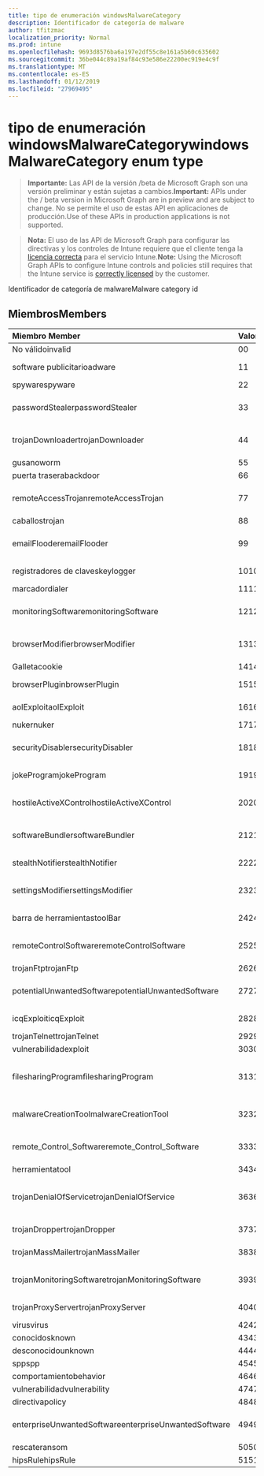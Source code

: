 ```yaml
---
title: tipo de enumeración windowsMalwareCategory
description: Identificador de categoría de malware
author: tfitzmac
localization_priority: Normal
ms.prod: intune
ms.openlocfilehash: 9693d8576ba6a197e2df55c8e161a5b60c635602
ms.sourcegitcommit: 36be044c89a19af84c93e586e22200ec919e4c9f
ms.translationtype: MT
ms.contentlocale: es-ES
ms.lasthandoff: 01/12/2019
ms.locfileid: "27969495"
---
```

# <a name="windowsmalwarecategory-enum-type"></a><span data-ttu-id="8e34c-103">tipo de enumeración windowsMalwareCategory</span><span class="sxs-lookup"><span data-stu-id="8e34c-103">windowsMalwareCategory enum type</span></span>

> <span data-ttu-id="8e34c-104">**Importante:** Las API de la versión /beta de Microsoft Graph son una versión preliminar y están sujetas a cambios.</span><span class="sxs-lookup"><span data-stu-id="8e34c-104">**Important:** APIs under the / beta version in Microsoft Graph are in preview and are subject to change.</span></span> <span data-ttu-id="8e34c-105">No se permite el uso de estas API en aplicaciones de producción.</span><span class="sxs-lookup"><span data-stu-id="8e34c-105">Use of these APIs in production applications is not supported.</span></span>

> <span data-ttu-id="8e34c-106">**Nota:** El uso de las API de Microsoft Graph para configurar las directivas y los controles de Intune requiere que el cliente tenga la [licencia correcta](https://go.microsoft.com/fwlink/?linkid=839381) para el servicio Intune.</span><span class="sxs-lookup"><span data-stu-id="8e34c-106">**Note:** Using the Microsoft Graph APIs to configure Intune controls and policies still requires that the Intune service is [correctly licensed](https://go.microsoft.com/fwlink/?linkid=839381) by the customer.</span></span>

<span data-ttu-id="8e34c-107">Identificador de categoría de malware</span><span class="sxs-lookup"><span data-stu-id="8e34c-107">Malware category id</span></span>
## <a name="members"></a><span data-ttu-id="8e34c-108">Miembros</span><span class="sxs-lookup"><span data-stu-id="8e34c-108">Members</span></span>
|<span data-ttu-id="8e34c-109">Miembro	</span><span class="sxs-lookup"><span data-stu-id="8e34c-109">Member</span></span>|<span data-ttu-id="8e34c-110">Valor</span><span class="sxs-lookup"><span data-stu-id="8e34c-110">Value</span></span>|<span data-ttu-id="8e34c-111">Descripción</span><span class="sxs-lookup"><span data-stu-id="8e34c-111">Description</span></span>|
|:---|:---|:---|
|<span data-ttu-id="8e34c-112">No válido</span><span class="sxs-lookup"><span data-stu-id="8e34c-112">invalid</span></span>|<span data-ttu-id="8e34c-113">0</span><span class="sxs-lookup"><span data-stu-id="8e34c-113">0</span></span>|<span data-ttu-id="8e34c-114">Invalid</span><span class="sxs-lookup"><span data-stu-id="8e34c-114">Invalid</span></span>|
|<span data-ttu-id="8e34c-115">software publicitario</span><span class="sxs-lookup"><span data-stu-id="8e34c-115">adware</span></span>|<span data-ttu-id="8e34c-116">1</span><span class="sxs-lookup"><span data-stu-id="8e34c-116">1</span></span>|<span data-ttu-id="8e34c-117">Software publicitario</span><span class="sxs-lookup"><span data-stu-id="8e34c-117">Adware</span></span>|
|<span data-ttu-id="8e34c-118">spyware</span><span class="sxs-lookup"><span data-stu-id="8e34c-118">spyware</span></span>|<span data-ttu-id="8e34c-119">2</span><span class="sxs-lookup"><span data-stu-id="8e34c-119">2</span></span>|<span data-ttu-id="8e34c-120">Spyware</span><span class="sxs-lookup"><span data-stu-id="8e34c-120">Spyware</span></span>|
|<span data-ttu-id="8e34c-121">passwordStealer</span><span class="sxs-lookup"><span data-stu-id="8e34c-121">passwordStealer</span></span>|<span data-ttu-id="8e34c-122">3</span><span class="sxs-lookup"><span data-stu-id="8e34c-122">3</span></span>|<span data-ttu-id="8e34c-123">Ladrón de contraseñas</span><span class="sxs-lookup"><span data-stu-id="8e34c-123">Password stealer</span></span>|
|<span data-ttu-id="8e34c-124">trojanDownloader</span><span class="sxs-lookup"><span data-stu-id="8e34c-124">trojanDownloader</span></span>|<span data-ttu-id="8e34c-125">4</span><span class="sxs-lookup"><span data-stu-id="8e34c-125">4</span></span>|<span data-ttu-id="8e34c-126">Troyano de descarga</span><span class="sxs-lookup"><span data-stu-id="8e34c-126">Trojan downloader</span></span>|
|<span data-ttu-id="8e34c-127">gusano</span><span class="sxs-lookup"><span data-stu-id="8e34c-127">worm</span></span>|<span data-ttu-id="8e34c-128">5</span><span class="sxs-lookup"><span data-stu-id="8e34c-128">5</span></span>|<span data-ttu-id="8e34c-129">Gusano</span><span class="sxs-lookup"><span data-stu-id="8e34c-129">Worm</span></span>|
|<span data-ttu-id="8e34c-130">puerta trasera</span><span class="sxs-lookup"><span data-stu-id="8e34c-130">backdoor</span></span>|<span data-ttu-id="8e34c-131">6</span><span class="sxs-lookup"><span data-stu-id="8e34c-131">6</span></span>|<span data-ttu-id="8e34c-132">Puerta trasera</span><span class="sxs-lookup"><span data-stu-id="8e34c-132">Backdoor</span></span>|
|<span data-ttu-id="8e34c-133">remoteAccessTrojan</span><span class="sxs-lookup"><span data-stu-id="8e34c-133">remoteAccessTrojan</span></span>|<span data-ttu-id="8e34c-134">7</span><span class="sxs-lookup"><span data-stu-id="8e34c-134">7</span></span>|<span data-ttu-id="8e34c-135">Caballos de acceso remoto</span><span class="sxs-lookup"><span data-stu-id="8e34c-135">Remote access Trojan</span></span>|
|<span data-ttu-id="8e34c-136">caballos</span><span class="sxs-lookup"><span data-stu-id="8e34c-136">trojan</span></span>|<span data-ttu-id="8e34c-137">8</span><span class="sxs-lookup"><span data-stu-id="8e34c-137">8</span></span>|<span data-ttu-id="8e34c-138">Caballos</span><span class="sxs-lookup"><span data-stu-id="8e34c-138">Trojan</span></span>|
|<span data-ttu-id="8e34c-139">emailFlooder</span><span class="sxs-lookup"><span data-stu-id="8e34c-139">emailFlooder</span></span>|<span data-ttu-id="8e34c-140">9</span><span class="sxs-lookup"><span data-stu-id="8e34c-140">9</span></span>|<span data-ttu-id="8e34c-141">Programa para envío masivo de correo electrónico</span><span class="sxs-lookup"><span data-stu-id="8e34c-141">Email flooder</span></span>|
|<span data-ttu-id="8e34c-142">registradores de claves</span><span class="sxs-lookup"><span data-stu-id="8e34c-142">keylogger</span></span>|<span data-ttu-id="8e34c-143">10</span><span class="sxs-lookup"><span data-stu-id="8e34c-143">10</span></span>|<span data-ttu-id="8e34c-144">Registradores de claves</span><span class="sxs-lookup"><span data-stu-id="8e34c-144">Keylogger</span></span>|
|<span data-ttu-id="8e34c-145">marcador</span><span class="sxs-lookup"><span data-stu-id="8e34c-145">dialer</span></span>|<span data-ttu-id="8e34c-146">11</span><span class="sxs-lookup"><span data-stu-id="8e34c-146">11</span></span>|<span data-ttu-id="8e34c-147">Marcador</span><span class="sxs-lookup"><span data-stu-id="8e34c-147">Dialer</span></span>|
|<span data-ttu-id="8e34c-148">monitoringSoftware</span><span class="sxs-lookup"><span data-stu-id="8e34c-148">monitoringSoftware</span></span>|<span data-ttu-id="8e34c-149">12</span><span class="sxs-lookup"><span data-stu-id="8e34c-149">12</span></span>|<span data-ttu-id="8e34c-150">Software de supervisión</span><span class="sxs-lookup"><span data-stu-id="8e34c-150">Monitoring software</span></span>|
|<span data-ttu-id="8e34c-151">browserModifier</span><span class="sxs-lookup"><span data-stu-id="8e34c-151">browserModifier</span></span>|<span data-ttu-id="8e34c-152">13</span><span class="sxs-lookup"><span data-stu-id="8e34c-152">13</span></span>|<span data-ttu-id="8e34c-153">Modificador de explorador</span><span class="sxs-lookup"><span data-stu-id="8e34c-153">Browser modifier</span></span>|
|<span data-ttu-id="8e34c-154">Galleta</span><span class="sxs-lookup"><span data-stu-id="8e34c-154">cookie</span></span>|<span data-ttu-id="8e34c-155">14</span><span class="sxs-lookup"><span data-stu-id="8e34c-155">14</span></span>|<span data-ttu-id="8e34c-156">Cookie</span><span class="sxs-lookup"><span data-stu-id="8e34c-156">Cookie</span></span>|
|<span data-ttu-id="8e34c-157">browserPlugin</span><span class="sxs-lookup"><span data-stu-id="8e34c-157">browserPlugin</span></span>|<span data-ttu-id="8e34c-158">15</span><span class="sxs-lookup"><span data-stu-id="8e34c-158">15</span></span>|<span data-ttu-id="8e34c-159">Complemento de explorador</span><span class="sxs-lookup"><span data-stu-id="8e34c-159">Browser plugin</span></span>|
|<span data-ttu-id="8e34c-160">aolExploit</span><span class="sxs-lookup"><span data-stu-id="8e34c-160">aolExploit</span></span>|<span data-ttu-id="8e34c-161">16</span><span class="sxs-lookup"><span data-stu-id="8e34c-161">16</span></span>|<span data-ttu-id="8e34c-162">Vulnerabilidad de AOL</span><span class="sxs-lookup"><span data-stu-id="8e34c-162">AOL exploit</span></span>|
|<span data-ttu-id="8e34c-163">nuker</span><span class="sxs-lookup"><span data-stu-id="8e34c-163">nuker</span></span>|<span data-ttu-id="8e34c-164">17</span><span class="sxs-lookup"><span data-stu-id="8e34c-164">17</span></span>|<span data-ttu-id="8e34c-165">Nuker</span><span class="sxs-lookup"><span data-stu-id="8e34c-165">Nuker</span></span>|
|<span data-ttu-id="8e34c-166">securityDisabler</span><span class="sxs-lookup"><span data-stu-id="8e34c-166">securityDisabler</span></span>|<span data-ttu-id="8e34c-167">18</span><span class="sxs-lookup"><span data-stu-id="8e34c-167">18</span></span>|<span data-ttu-id="8e34c-168">Deshabilitador de seguridad</span><span class="sxs-lookup"><span data-stu-id="8e34c-168">Security disabler</span></span>|
|<span data-ttu-id="8e34c-169">jokeProgram</span><span class="sxs-lookup"><span data-stu-id="8e34c-169">jokeProgram</span></span>|<span data-ttu-id="8e34c-170">19</span><span class="sxs-lookup"><span data-stu-id="8e34c-170">19</span></span>|<span data-ttu-id="8e34c-171">Programa de broma</span><span class="sxs-lookup"><span data-stu-id="8e34c-171">Joke program</span></span>|
|<span data-ttu-id="8e34c-172">hostileActiveXControl</span><span class="sxs-lookup"><span data-stu-id="8e34c-172">hostileActiveXControl</span></span>|<span data-ttu-id="8e34c-173">20</span><span class="sxs-lookup"><span data-stu-id="8e34c-173">20</span></span>|<span data-ttu-id="8e34c-174">Control ActiveX hostil</span><span class="sxs-lookup"><span data-stu-id="8e34c-174">Hostile ActiveX control</span></span>|
|<span data-ttu-id="8e34c-175">softwareBundler</span><span class="sxs-lookup"><span data-stu-id="8e34c-175">softwareBundler</span></span>|<span data-ttu-id="8e34c-176">21</span><span class="sxs-lookup"><span data-stu-id="8e34c-176">21</span></span>|<span data-ttu-id="8e34c-177">Instala varios programas de software</span><span class="sxs-lookup"><span data-stu-id="8e34c-177">Software bundler</span></span>|
|<span data-ttu-id="8e34c-178">stealthNotifier</span><span class="sxs-lookup"><span data-stu-id="8e34c-178">stealthNotifier</span></span>|<span data-ttu-id="8e34c-179">22</span><span class="sxs-lookup"><span data-stu-id="8e34c-179">22</span></span>|<span data-ttu-id="8e34c-180">Modificador oculto</span><span class="sxs-lookup"><span data-stu-id="8e34c-180">Stealth modifier</span></span>|
|<span data-ttu-id="8e34c-181">settingsModifier</span><span class="sxs-lookup"><span data-stu-id="8e34c-181">settingsModifier</span></span>|<span data-ttu-id="8e34c-182">23</span><span class="sxs-lookup"><span data-stu-id="8e34c-182">23</span></span>|<span data-ttu-id="8e34c-183">Modificador de configuración</span><span class="sxs-lookup"><span data-stu-id="8e34c-183">Settings modifier</span></span>|
|<span data-ttu-id="8e34c-184">barra de herramientas</span><span class="sxs-lookup"><span data-stu-id="8e34c-184">toolBar</span></span>|<span data-ttu-id="8e34c-185">24</span><span class="sxs-lookup"><span data-stu-id="8e34c-185">24</span></span>|<span data-ttu-id="8e34c-186">Barra de herramientas</span><span class="sxs-lookup"><span data-stu-id="8e34c-186">Toolbar</span></span>|
|<span data-ttu-id="8e34c-187">remoteControlSoftware</span><span class="sxs-lookup"><span data-stu-id="8e34c-187">remoteControlSoftware</span></span>|<span data-ttu-id="8e34c-188">25</span><span class="sxs-lookup"><span data-stu-id="8e34c-188">25</span></span>|<span data-ttu-id="8e34c-189">Software de control remoto</span><span class="sxs-lookup"><span data-stu-id="8e34c-189">Remote control software</span></span>|
|<span data-ttu-id="8e34c-190">trojanFtp</span><span class="sxs-lookup"><span data-stu-id="8e34c-190">trojanFtp</span></span>|<span data-ttu-id="8e34c-191">26</span><span class="sxs-lookup"><span data-stu-id="8e34c-191">26</span></span>|<span data-ttu-id="8e34c-192">Troya FTP</span><span class="sxs-lookup"><span data-stu-id="8e34c-192">Trojan FTP</span></span>|
|<span data-ttu-id="8e34c-193">potentialUnwantedSoftware</span><span class="sxs-lookup"><span data-stu-id="8e34c-193">potentialUnwantedSoftware</span></span>|<span data-ttu-id="8e34c-194">27</span><span class="sxs-lookup"><span data-stu-id="8e34c-194">27</span></span>|<span data-ttu-id="8e34c-195">Posible software no deseado</span><span class="sxs-lookup"><span data-stu-id="8e34c-195">Potential unwanted software</span></span>|
|<span data-ttu-id="8e34c-196">icqExploit</span><span class="sxs-lookup"><span data-stu-id="8e34c-196">icqExploit</span></span>|<span data-ttu-id="8e34c-197">28</span><span class="sxs-lookup"><span data-stu-id="8e34c-197">28</span></span>|<span data-ttu-id="8e34c-198">Vulnerabilidad de ICQ</span><span class="sxs-lookup"><span data-stu-id="8e34c-198">ICQ exploit</span></span>|
|<span data-ttu-id="8e34c-199">trojanTelnet</span><span class="sxs-lookup"><span data-stu-id="8e34c-199">trojanTelnet</span></span>|<span data-ttu-id="8e34c-200">29</span><span class="sxs-lookup"><span data-stu-id="8e34c-200">29</span></span>|<span data-ttu-id="8e34c-201">Telnet Troya</span><span class="sxs-lookup"><span data-stu-id="8e34c-201">Trojan telnet</span></span>|
|<span data-ttu-id="8e34c-202">vulnerabilidad</span><span class="sxs-lookup"><span data-stu-id="8e34c-202">exploit</span></span>|<span data-ttu-id="8e34c-203">30</span><span class="sxs-lookup"><span data-stu-id="8e34c-203">30</span></span>|<span data-ttu-id="8e34c-204">Vulnerabilidad</span><span class="sxs-lookup"><span data-stu-id="8e34c-204">Exploit</span></span>|
|<span data-ttu-id="8e34c-205">filesharingProgram</span><span class="sxs-lookup"><span data-stu-id="8e34c-205">filesharingProgram</span></span>|<span data-ttu-id="8e34c-206">31</span><span class="sxs-lookup"><span data-stu-id="8e34c-206">31</span></span>|<span data-ttu-id="8e34c-207">Programa de uso compartido de archivos</span><span class="sxs-lookup"><span data-stu-id="8e34c-207">File sharing program</span></span>|
|<span data-ttu-id="8e34c-208">malwareCreationTool</span><span class="sxs-lookup"><span data-stu-id="8e34c-208">malwareCreationTool</span></span>|<span data-ttu-id="8e34c-209">32</span><span class="sxs-lookup"><span data-stu-id="8e34c-209">32</span></span>|<span data-ttu-id="8e34c-210">Herramienta de creación de malware</span><span class="sxs-lookup"><span data-stu-id="8e34c-210">Malware creation tool</span></span>|
|<span data-ttu-id="8e34c-211">remote_Control_Software</span><span class="sxs-lookup"><span data-stu-id="8e34c-211">remote_Control_Software</span></span>|<span data-ttu-id="8e34c-212">33</span><span class="sxs-lookup"><span data-stu-id="8e34c-212">33</span></span>|<span data-ttu-id="8e34c-213">Software de control remoto</span><span class="sxs-lookup"><span data-stu-id="8e34c-213">Remote control software</span></span>|
|<span data-ttu-id="8e34c-214">herramienta</span><span class="sxs-lookup"><span data-stu-id="8e34c-214">tool</span></span>|<span data-ttu-id="8e34c-215">34</span><span class="sxs-lookup"><span data-stu-id="8e34c-215">34</span></span>|<span data-ttu-id="8e34c-216">Herramienta</span><span class="sxs-lookup"><span data-stu-id="8e34c-216">Tool</span></span>|
|<span data-ttu-id="8e34c-217">trojanDenialOfService</span><span class="sxs-lookup"><span data-stu-id="8e34c-217">trojanDenialOfService</span></span>|<span data-ttu-id="8e34c-218">36</span><span class="sxs-lookup"><span data-stu-id="8e34c-218">36</span></span>|<span data-ttu-id="8e34c-219">Troya ataques por denegación de servicio</span><span class="sxs-lookup"><span data-stu-id="8e34c-219">Trojan denial of service</span></span>|
|<span data-ttu-id="8e34c-220">trojanDropper</span><span class="sxs-lookup"><span data-stu-id="8e34c-220">trojanDropper</span></span>|<span data-ttu-id="8e34c-221">37</span><span class="sxs-lookup"><span data-stu-id="8e34c-221">37</span></span>|<span data-ttu-id="8e34c-222">Troyano instalador de malware</span><span class="sxs-lookup"><span data-stu-id="8e34c-222">Trojan dropper</span></span>|
|<span data-ttu-id="8e34c-223">trojanMassMailer</span><span class="sxs-lookup"><span data-stu-id="8e34c-223">trojanMassMailer</span></span>|<span data-ttu-id="8e34c-224">38</span><span class="sxs-lookup"><span data-stu-id="8e34c-224">38</span></span>|<span data-ttu-id="8e34c-225">Troya envío masivo de correo</span><span class="sxs-lookup"><span data-stu-id="8e34c-225">Trojan mass mailer</span></span>|
|<span data-ttu-id="8e34c-226">trojanMonitoringSoftware</span><span class="sxs-lookup"><span data-stu-id="8e34c-226">trojanMonitoringSoftware</span></span>|<span data-ttu-id="8e34c-227">39</span><span class="sxs-lookup"><span data-stu-id="8e34c-227">39</span></span>|<span data-ttu-id="8e34c-228">Software de supervisión de Troya</span><span class="sxs-lookup"><span data-stu-id="8e34c-228">Trojan monitoring software</span></span>|
|<span data-ttu-id="8e34c-229">trojanProxyServer</span><span class="sxs-lookup"><span data-stu-id="8e34c-229">trojanProxyServer</span></span>|<span data-ttu-id="8e34c-230">40</span><span class="sxs-lookup"><span data-stu-id="8e34c-230">40</span></span>|<span data-ttu-id="8e34c-231">Servidor proxy de Troya</span><span class="sxs-lookup"><span data-stu-id="8e34c-231">Trojan proxy server</span></span>|
|<span data-ttu-id="8e34c-232">virus</span><span class="sxs-lookup"><span data-stu-id="8e34c-232">virus</span></span>|<span data-ttu-id="8e34c-233">42</span><span class="sxs-lookup"><span data-stu-id="8e34c-233">42</span></span>|<span data-ttu-id="8e34c-234">Virus</span><span class="sxs-lookup"><span data-stu-id="8e34c-234">Virus</span></span>|
|<span data-ttu-id="8e34c-235">conocidos</span><span class="sxs-lookup"><span data-stu-id="8e34c-235">known</span></span>|<span data-ttu-id="8e34c-236">43</span><span class="sxs-lookup"><span data-stu-id="8e34c-236">43</span></span>|<span data-ttu-id="8e34c-237">Conocidos</span><span class="sxs-lookup"><span data-stu-id="8e34c-237">Known</span></span>|
|<span data-ttu-id="8e34c-238">desconocido</span><span class="sxs-lookup"><span data-stu-id="8e34c-238">unknown</span></span>|<span data-ttu-id="8e34c-239">44</span><span class="sxs-lookup"><span data-stu-id="8e34c-239">44</span></span>|<span data-ttu-id="8e34c-240">Desconocido</span><span class="sxs-lookup"><span data-stu-id="8e34c-240">Unknown</span></span>|
|<span data-ttu-id="8e34c-241">spp</span><span class="sxs-lookup"><span data-stu-id="8e34c-241">spp</span></span>|<span data-ttu-id="8e34c-242">45</span><span class="sxs-lookup"><span data-stu-id="8e34c-242">45</span></span>|<span data-ttu-id="8e34c-243">SPP</span><span class="sxs-lookup"><span data-stu-id="8e34c-243">SPP</span></span>|
|<span data-ttu-id="8e34c-244">comportamiento</span><span class="sxs-lookup"><span data-stu-id="8e34c-244">behavior</span></span>|<span data-ttu-id="8e34c-245">46</span><span class="sxs-lookup"><span data-stu-id="8e34c-245">46</span></span>|<span data-ttu-id="8e34c-246">Comportamiento</span><span class="sxs-lookup"><span data-stu-id="8e34c-246">Behavior</span></span>|
|<span data-ttu-id="8e34c-247">vulnerabilidad</span><span class="sxs-lookup"><span data-stu-id="8e34c-247">vulnerability</span></span>|<span data-ttu-id="8e34c-248">47</span><span class="sxs-lookup"><span data-stu-id="8e34c-248">47</span></span>|<span data-ttu-id="8e34c-249">Vulnerabilidad</span><span class="sxs-lookup"><span data-stu-id="8e34c-249">Vulnerability</span></span>|
|<span data-ttu-id="8e34c-250">directiva</span><span class="sxs-lookup"><span data-stu-id="8e34c-250">policy</span></span>|<span data-ttu-id="8e34c-251">48</span><span class="sxs-lookup"><span data-stu-id="8e34c-251">48</span></span>|<span data-ttu-id="8e34c-252">Directiva</span><span class="sxs-lookup"><span data-stu-id="8e34c-252">Policy</span></span>|
|<span data-ttu-id="8e34c-253">enterpriseUnwantedSoftware</span><span class="sxs-lookup"><span data-stu-id="8e34c-253">enterpriseUnwantedSoftware</span></span>|<span data-ttu-id="8e34c-254">49</span><span class="sxs-lookup"><span data-stu-id="8e34c-254">49</span></span>|<span data-ttu-id="8e34c-255">Enterprise Software no deseado</span><span class="sxs-lookup"><span data-stu-id="8e34c-255">Enterprise Unwanted Software</span></span>|
|<span data-ttu-id="8e34c-256">rescate</span><span class="sxs-lookup"><span data-stu-id="8e34c-256">ransom</span></span>|<span data-ttu-id="8e34c-257">50</span><span class="sxs-lookup"><span data-stu-id="8e34c-257">50</span></span>|<span data-ttu-id="8e34c-258">Rescate</span><span class="sxs-lookup"><span data-stu-id="8e34c-258">Ransom</span></span>|
|<span data-ttu-id="8e34c-259">hipsRule</span><span class="sxs-lookup"><span data-stu-id="8e34c-259">hipsRule</span></span>|<span data-ttu-id="8e34c-260">51</span><span class="sxs-lookup"><span data-stu-id="8e34c-260">51</span></span>|<span data-ttu-id="8e34c-261">Regla de HIPS</span><span class="sxs-lookup"><span data-stu-id="8e34c-261">HIPS Rule</span></span>|





